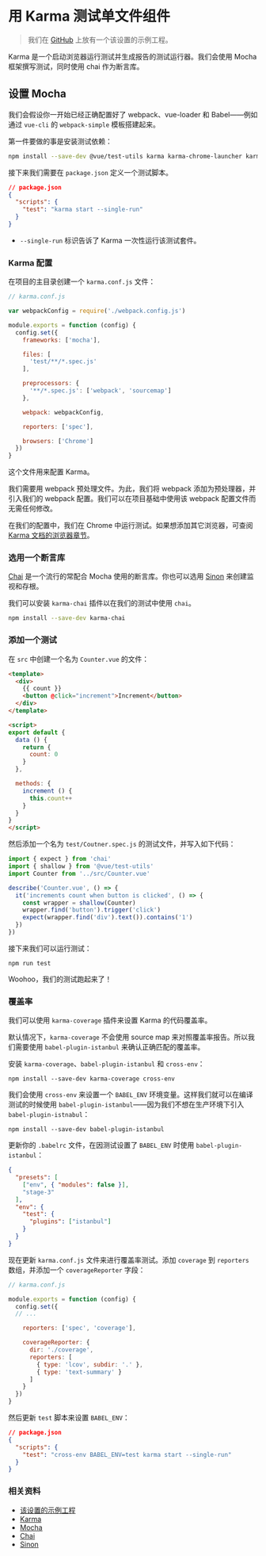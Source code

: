 # 用 Karma 测试单文件组件

> 我们在 [GitHub](https://github.com/eddyerburgh/vue-test-utils-karma-example) 上放有一个该设置的示例工程。

Karma 是一个启动浏览器运行测试并生成报告的测试运行器。我们会使用 Mocha 框架撰写测试，同时使用 chai 作为断言库。

## 设置 Mocha

我们会假设你一开始已经正确配置好了 webpack、vue-loader 和 Babel——例如通过 `vue-cli` 的 `webpack-simple` 模板搭建起来。

第一件要做的事是安装测试依赖：

``` bash
npm install --save-dev @vue/test-utils karma karma-chrome-launcher karma-mocha karma-sourcemap-loader karma-spec-reporter karma-webpack mocha
```

接下来我们需要在 `package.json` 定义一个测试脚本。

```json
// package.json
{
  "scripts": {
    "test": "karma start --single-run"
  }
}
```

- `--single-run` 标识告诉了 Karma 一次性运行该测试套件。

### Karma 配置

在项目的主目录创建一个 `karma.conf.js` 文件：

```js
// karma.conf.js

var webpackConfig = require('./webpack.config.js')

module.exports = function (config) {
  config.set({
    frameworks: ['mocha'],

    files: [
      'test/**/*.spec.js'
    ],

    preprocessors: {
      '**/*.spec.js': ['webpack', 'sourcemap']
    },

    webpack: webpackConfig,

    reporters: ['spec'],

    browsers: ['Chrome']
  })
}
```

这个文件用来配置 Karma。

我们需要用 webpack 预处理文件。为此，我们将 webpack 添加为预处理器，并引入我们的 webpack 配置。我们可以在项目基础中使用该 webpack 配置文件而无需任何修改。

在我们的配置中，我们在 Chrome 中运行测试。如果想添加其它浏览器，可查阅[Karma 文档的浏览器章节](http://karma-runner.github.io/2.0/config/browsers.html)。

### 选用一个断言库

[Chai](http://chaijs.com/) 是一个流行的常配合 Mocha 使用的断言库。你也可以选用 [Sinon](http://sinonjs.org/) 来创建监视和存根。

我们可以安装 `karma-chai` 插件以在我们的测试中使用 `chai`。

``` bash
npm install --save-dev karma-chai
```

### 添加一个测试

在 `src` 中创建一个名为 `Counter.vue` 的文件：

``` html
<template>
  <div>
    {{ count }}
    <button @click="increment">Increment</button>
  </div>
</template>

<script>
export default {
  data () {
    return {
      count: 0
    }
  },

  methods: {
    increment () {
      this.count++
    }
  }
}
</script>
```

然后添加一个名为 `test/Coutner.spec.js` 的测试文件，并写入如下代码：

```js
import { expect } from 'chai'
import { shallow } from '@vue/test-utils'
import Counter from '../src/Counter.vue'

describe('Counter.vue', () => {
  it('increments count when button is clicked', () => {
    const wrapper = shallow(Counter)
    wrapper.find('button').trigger('click')
    expect(wrapper.find('div').text()).contains('1')
  })
})
```

接下来我们可以运行测试：

```
npm run test
```

Woohoo，我们的测试跑起来了！

### 覆盖率

我们可以使用 `karma-coverage` 插件来设置 Karma 的代码覆盖率。

默认情况下，`karma-coverage` 不会使用 source map 来对照覆盖率报告。所以我们需要使用 `babel-plugin-istanbul` 来确认正确匹配的覆盖率。

安装 `karma-coverage`、`babel-plugin-istanbul` 和 `cross-env`：

```
npm install --save-dev karma-coverage cross-env
```

我们会使用 `cross-env` 来设置一个 `BABEL_ENV` 环境变量。这样我们就可以在编译测试的时候使用 `babel-plugin-istanbul`——因为我们不想在生产环境下引入 `babel-plugin-istnabul`：

```
npm install --save-dev babel-plugin-istanbul
```

更新你的 `.babelrc` 文件，在因测试设置了 `BABEL_ENV` 时使用 `babel-plugin-istanbul`：

```json
{
  "presets": [
    ["env", { "modules": false }],
    "stage-3"
  ],
  "env": {
    "test": {
      "plugins": ["istanbul"]
    }
  }
}
```

现在更新 `karma.conf.js` 文件来进行覆盖率测试。添加 `coverage` 到 `reporters` 数组，并添加一个 `coverageReporter` 字段：

```js
// karma.conf.js

module.exports = function (config) {
  config.set({
  // ...

    reporters: ['spec', 'coverage'],

    coverageReporter: {
      dir: './coverage',
      reporters: [
        { type: 'lcov', subdir: '.' },
        { type: 'text-summary' }
      ]
    }
  })
}
```

然后更新 `test` 脚本来设置 `BABEL_ENV`：

```json
// package.json
{
  "scripts": {
    "test": "cross-env BABEL_ENV=test karma start --single-run"
  }
}
```

### 相关资料

- [该设置的示例工程](https://github.com/eddyerburgh/vue-test-utils-karma-example)
- [Karma](http://karma-runner.github.io/)
- [Mocha](https://mochajs.org/)
- [Chai](http://chaijs.com/)
- [Sinon](http://sinonjs.org/)

